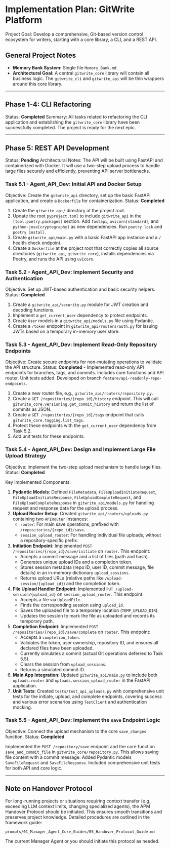 # Implementation Plan: GitWrite Platform

Project Goal: Develop a comprehensive, Git-based version control ecosystem for writers, starting with a core library, a CLI, and a REST API.

## General Project Notes
*   **Memory Bank System:** Single file `Memory_Bank.md`.
*   **Architectural Goal:** A central `gitwrite_core` library will contain all business logic. The `gitwrite_cli` and `gitwrite_api` will be thin wrappers around this core library.

---
## Phase 1-4: CLI Refactoring
Status: **Completed**
Summary: All tasks related to refactoring the CLI application and establishing the `gitwrite_core` library have been successfully completed. The project is ready for the next epic.

---

## Phase 5: REST API Development
Status: **Pending**
Architectural Notes: The API will be built using FastAPI and containerized with Docker. It will use a two-step upload process to handle large files securely and efficiently, preventing API server bottlenecks.

### Task 5.1 - Agent_API_Dev: Initial API and Docker Setup
Objective: Create the `gitwrite_api` directory, set up the basic FastAPI application, and create a `Dockerfile` for containerization.
Status: **Completed**

1.  Create the `gitwrite_api/` directory at the project root.
2.  Update the root `pyproject.toml` to include `gitwrite_api` in the `[tool.poetry.packages]` section. Add `fastapi`, `uvicorn[standard]`, and `python-jose[cryptography]` as new dependencies. Run `poetry lock` and `poetry install`.
3.  Create `gitwrite_api/main.py` with a basic FastAPI app instance and a `/` health-check endpoint.
4.  Create a `Dockerfile` at the project root that correctly copies all source directories (`gitwrite_api`, `gitwrite_core`), installs dependencies via Poetry, and runs the API using `uvicorn`.

### Task 5.2 - Agent_API_Dev: Implement Security and Authentication
Objective: Set up JWT-based authentication and basic security helpers.
Status: **Completed**

1.  Create a `gitwrite_api/security.py` module for JWT creation and decoding functions.
2.  Implement a `get_current_user` dependency to protect endpoints.
3.  Create `User` models in a `gitwrite_api/models.py` file using Pydantic.
4.  Create a `/token` endpoint in `gitwrite_api/routers/auth.py` for issuing JWTs based on a temporary in-memory user store.

### Task 5.3 - Agent_API_Dev: Implement Read-Only Repository Endpoints
Objective: Create secure endpoints for non-mutating operations to validate the API structure.
Status: **Completed** - Implemented read-only API endpoints for branches, tags, and commits. Includes core functions and API router. Unit tests added. Developed on branch `feature/api-readonly-repo-endpoints`.

1.  Create a new router file, e.g., `gitwrite_api/routers/repository.py`.
2.  Create a `GET /repositories/{repo_id}/history` endpoint. This will call `gitwrite_core.versioning.get_commit_history` and return the list of commits as JSON.
3.  Create a `GET /repositories/{repo_id}/tags` endpoint that calls `gitwrite_core.tagging.list_tags`.
4.  Protect these endpoints with the `get_current_user` dependency from Task 5.2.
5.  Add unit tests for these endpoints.

### Task 5.4 - Agent_API_Dev: Design and Implement Large File Upload Strategy
Objective: Implement the two-step upload mechanism to handle large files.
Status: **Completed**

Key Implemented Components:
1.  **Pydantic Models**: Defined `FileMetadata`, `FileUploadInitiateRequest`, `FileUploadInitiateResponse`, `FileUploadCompleteRequest`, and `FileUploadCompleteResponse` in `gitwrite_api/models.py` for handling request and response data for the upload process.
2.  **Upload Router Setup**: Created `gitwrite_api/routers/uploads.py` containing two `APIRouter` instances:
    *   `router`: For main save operations, prefixed with `/repositories/{repo_id}/save`.
    *   `session_upload_router`: For handling individual file uploads, without a repository-specific prefix.
3.  **Initiation Endpoint**: Implemented `POST /repositories/{repo_id}/save/initiate` on `router`. This endpoint:
    *   Accepts a commit message and a list of files (path and hash).
    *   Generates unique upload IDs and a completion token.
    *   Stores session metadata (repo ID, user ID, commit message, file details) in an in-memory dictionary `upload_sessions`.
    *   Returns upload URLs (relative paths like `/upload-session/{upload_id}`) and the completion token.
4.  **File Upload Handler Endpoint**: Implemented `PUT /upload-session/{upload_id}` on `session_upload_router`. This endpoint:
    *   Accepts a file via `UploadFile`.
    *   Finds the corresponding session using `upload_id`.
    *   Saves the uploaded file to a temporary location (`TEMP_UPLOAD_DIR`).
    *   Updates the session to mark the file as uploaded and records its temporary path.
5.  **Completion Endpoint**: Implemented `POST /repositories/{repo_id}/save/complete` on `router`. This endpoint:
    *   Accepts a `completion_token`.
    *   Validates the token, user ownership, repository ID, and ensures all declared files have been uploaded.
    *   Currently simulates a commit (actual Git operations deferred to Task 5.5).
    *   Clears the session from `upload_sessions`.
    *   Returns a simulated commit ID.
6.  **Main App Integration**: Updated `gitwrite_api/main.py` to include both `uploads.router` and `uploads.session_upload_router` in the FastAPI application.
7.  **Unit Tests**: Created `tests/test_api_uploads.py` with comprehensive unit tests for the initiate, upload, and complete endpoints, covering success and various error scenarios using `TestClient` and authentication mocking.

### Task 5.5 - Agent_API_Dev: Implement the `save` Endpoint Logic
Objective: Connect the upload mechanism to the core `save_changes` function.
Status: **Completed**

Implemented the `POST /repository/save` endpoint and the core function `save_and_commit_file` in `gitwrite_core/repository.py`. This allows saving file content with a commit message. Added Pydantic models `SaveFileRequest` and `SaveFileResponse`. Included comprehensive unit tests for both API and core logic.

---
## Note on Handover Protocol

For long-running projects or situations requiring context transfer (e.g., exceeding LLM context limits, changing specialized agents), the APM Handover Protocol should be initiated. This ensures smooth transitions and preserves project knowledge. Detailed procedures are outlined in the framework guide:

`prompts/01_Manager_Agent_Core_Guides/05_Handover_Protocol_Guide.md`

The current Manager Agent or you should initiate this protocol as needed.
